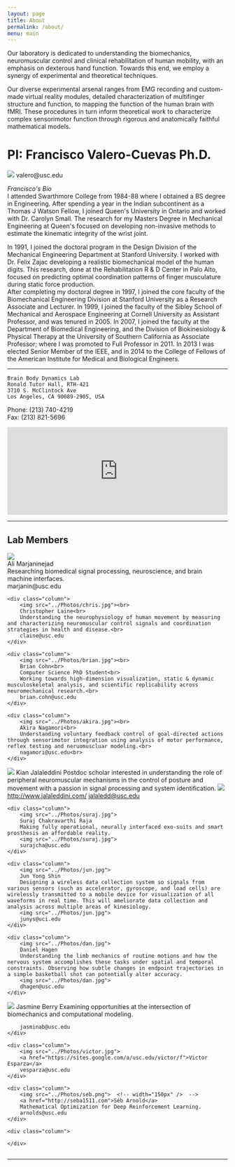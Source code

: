 ```yaml
---
layout: page
title: About
permalink: /about/
menu: main
---
```



Our laboratory is dedicated to understanding the biomechanics, neuromuscular control and clinical rehabilitation of human mobility, with an emphasis on dexterous hand function. Towards this end, we employ a synergy of experimental and theoretical techniques.

Our diverse experimental arsenal ranges from EMG recording and custom-made virtual reality modules, detailed characterization of multifinger structure and function, to mapping the function of the human brain with fMRI. These procedures in turn inform theoretical work to characterize complex sensorimotor function through rigorous and anatomically faithful mathematical models.

# PI: Francisco Valero-Cuevas Ph.D.
<img src="../Photos/francisco.jpg">  
valero@usc.edu

*Francisco's Bio*  
I attended Swarthmore College from 1984-88 where I obtained a BS degree in Engineering. After spending a year in the Indian subcontinent as a Thomas J Watson Fellow, I joined Queen's University in Ontario and worked with Dr. Carolyn Small. The research for my Masters Degree in Mechanical Engineering at Queen's focused on developing non-invasive methods to estimate the kinematic integrity of the wrist joint.

In 1991, I joined the doctoral program in the Design Division of the Mechanical Engineering Department at Stanford University. I worked with Dr. Felix Zajac developing a realistic biomechanical model of the human digits. This research, done at the Rehabilitation R & D Center in Palo Alto, focused on predicting optimal coordination patterns of finger musculature during static force production.  
After completing my doctoral degree in 1997, I joined the core faculty of the Biomechanical Engineering Division at Stanford University as a Research Associate and Lecturer. In 1999, I joined the faculty of the Sibley School of Mechanical and Aerospace Engineering at Cornell University as Assistant Professor, and was tenured in 2005. In 2007, I joined the faculty at the Department of Biomedical Engineering, and the Division of Biokinesiology & Physical Therapy at the University of Southern California as Associate Professor; where I was promoted to Full Professor in 2011. In 2013 I was elected Senior Member of the IEEE, and in 2014 to the College of Fellows of the American Institute for Medical and Biological Engineers.  

-------------------------------------------  


```
Brain Body Dynamics Lab  
Ronald Tutor Hall, RTH-421  
3710 S. McClintock Ave  
Los Angeles, CA 90089-2905, USA 
```

Phone: (213) 740-4219  
Fax: (213) 821-5696

<iframe src="https://www.google.com/maps/embed?pb=!1m18!1m12!1m3!1d3306.924975500565!2d-118.29214788478588!3d34.02013668061464!2m3!1f0!2f0!3f0!3m2!1i1024!2i768!4f13.1!3m3!1m2!1s0x80c2c7fc9ad4d9bd%3A0x7f0dfd17fcb6ec29!2s3710+McClintock+Ave%2C+Los+Angeles%2C+CA+90089!5e0!3m2!1sen!2sus!4v1453572044486" width="100%" height="200" frameborder="0" style="border:0" allowfullscreen></iframe>


-------------------------------------------


## Lab Members

<div class="parent">
	<div class="column">
		<img src="../Photos/ali.jpg"><br>
		Ali Marjaninejad<br>
		Researching biomedical signal processing, neuroscience, and brain machine interfaces.<br>  		 
		marjanin@usc.edu
	</div>  

	<div class="column">
		<img src="../Photos/chris.jpg"><br>
		Christopher Laine<br>
		Understanding the neurophysiology of human movement by measuring and characterizing neuromuscular control signals and coordination strategies in health and disease.<br>		  
		claine@usc.edu
	</div>  

	<div class="column">
		<img src="../Photos/brian.jpg"><br>
		Brian Cohn<br>
		Computer Science PhD Student<br>
		Working towards high-dimension visualization, static & dynamic musculoskeletal analysis, and scientific replicability across neuromechanical research.<br> 	  
		brian.cohn@usc.edu
	</div>  

	<div class="column">
		<img src="../Photos/akira.jpg"><br>
		Akira Nagamori<br>
		Understanding voluntary feedback control of goal-directed actions through sensorimotor integration using analysis of motor performance, reflex testing and neruomuscluar modeling.<br> 	  
		nagamori@usc.edu<br>
	</div> 
</div> 

<div class="parent">
	<div class="column">
		<img src="../Photos/kian1.jpg">
		Kian Jalaleddini
		Postdoc scholar interested in understanding the role of peripheral neuromuscular mechanisms in the control of posture and movement with a passion in signal processing and system identification.  
		<img src="../Photos/kian1.jpg">  
		<a href="http://www.jalaleddini.com/">http://www.jalaleddini.com/</a>
		<a href="mailto:jalaledd@usc.edu" target="_top">jalaledd@usc.edu</a>
	</div>  

	<div class="column">
		<img src="../Photos/suraj.jpg">
		Suraj Chakravarthi Raja 
		Making fully operational, neurally interfaced exo-suits and smart prosthesis an affordable reality.  
		<img src="../Photos/suraj.jpg">  
		surajcha@usc.edu
	</div>  

	<div class="column">
		<img src="../Photos/jun.jpg">
		Jun Yong Shin 
		Designing a wireless data collection system so signals from various sensors (such as accelerator, gyroscope, and load cells) are wirelessly transmitted to a mobile device for visualization of all waveforms in real time. This will ameliorate data collection and analysis across multiple areas of kinesiology.  
		<img src="../Photos/jun.jpg">  
		junys@uci.edu
	</div>  

	<div class="column">
		<img src="../Photos/dan.jpg">
		Daniel Hagen 
		Understanding the limb mechanics of routine motions and how the nervous system accomplishes these tasks under spatial and temporal constraints. Observing how subtle changes in endpoint trajectories in a simple basketball shot can potentially alter accuracy.  
		<img src="../Photos/dan.jpg">  
		dhagen@usc.edu
	</div>  
</div>

<div class="parent">
	<div class="column">
		<img src="../Photos/jasmine.jpg"> 
		Jasmine Berry
		Examining opportunities at the intersection of biomechanics and computational modeling.   
		 
		jasminab@usc.edu
	</div>  

	<div class="column">
		<img src="../Photos/victor.jpg">
		<a href="https://sites.google.com/a/usc.edu/victor/f">Victor Esparza</a>		  
		vesparza@usc.edu
	</div>  

	<div class="column">
		<img src="../Photos/seb.png">  <!-- width="150px" />  --> 
		<a href="http://seba1511.com">Séb Arnold</a>
		Mathematical Optimization for Deep Reinforcement Learning.		
		arnolds@usc.edu
	</div>

	<div class="column">
		
	</div>
</div>


-------------------------------------------
